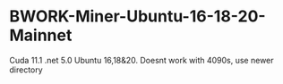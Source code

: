 # BWORK-Miner-Ubuntu-16-18-20-Mainnet
Cuda 11.1 .net 5.0 Ubuntu 16,18&amp;20.  Doesnt work with 4090s, use newer directory 
